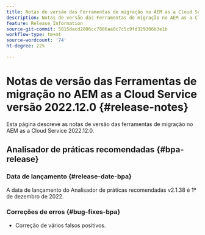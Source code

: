 ```yaml
---
title: Notas de versão das Ferramentas de migração no AEM as a Cloud Service versão 2022.12.0
description: Notas de versão das Ferramentas de migração no AEM as a Cloud Service versão 2022.12.0
feature: Release Information
source-git-commit: 5815dacd2806cc7886aa0c7c5c9fd329306b3e1b
workflow-type: tm+mt
source-wordcount: '74'
ht-degree: 22%

---
```


# Notas de versão das Ferramentas de migração no AEM as a Cloud Service versão 2022.12.0 {#release-notes}

Esta página descreve as notas de versão das ferramentas de migração no AEM as a Cloud Service 2022.12.0.

## Analisador de práticas recomendadas {#bpa-release}

### Data de lançamento {#release-date-bpa}

A data de lançamento do Analisador de práticas recomendadas v2.1.38 é 1º de dezembro de 2022.

### Correções de erros {#bug-fixes-bpa}

* Correção de vários falsos positivos.
